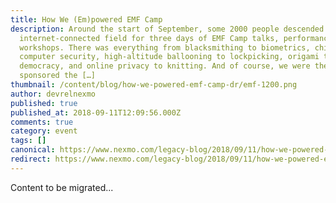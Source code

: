 ```yaml
---
title: How We (Em)powered EMF Camp
description: Around the start of September, some 2000 people descended on an
  internet-connected field for three days of EMF Camp talks, performances, and
  workshops. There was everything from blacksmithing to biometrics, chiptunes to
  computer security, high-altitude ballooning to lockpicking, origami to
  democracy, and online privacy to knitting. And of course, we were there! We
  sponsored the […]
thumbnail: /content/blog/how-we-powered-emf-camp-dr/emf-1200.png
author: devrelnexmo
published: true
published_at: 2018-09-11T12:09:56.000Z
comments: true
category: event
tags: []
canonical: https://www.nexmo.com/legacy-blog/2018/09/11/how-we-powered-emf-camp-dr
redirect: https://www.nexmo.com/legacy-blog/2018/09/11/how-we-powered-emf-camp-dr
---
```


Content to be migrated...
